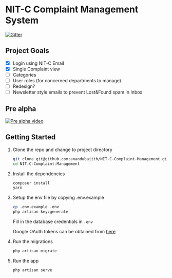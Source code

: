 # NIT-C Complaint Management System

[![Gitter](https://badges.gitter.im/NITC-ComplaintManagement/community.svg)](https://gitter.im/NITC-ComplaintManagement/community?utm_source=badge&utm_medium=badge&utm_campaign=pr-badge)


## Project Goals
- [x] Login using NIT-C Email
- [x] Single Complaint view
- [ ] Categories
- [ ] User roles (for concerned departments to manage)
- [ ] Redesign?
- [ ] Newsletter style emails to prevent Lost&Found spam in Inbox

## Pre alpha 
[![Pre alpha video](http://img.youtube.com/vi/tsOHJ9pt_q8/0.jpg)](http://www.youtube.com/watch?v=tsOHJ9pt_q8 "Pre-alpha video")

## Getting Started

<p>

1. Clone the repo and change to project directory

   ```sh
   git clone git@github.com:anandubajith/NIT-C-Complaint-Management.git
   cd NIT-C-Complaint-Management
   ```
2. Install the dependencies

    ```sh
    composer install
    yarn 
    ```
3. Setup the env file by copying .env.example

    ```sh
    cp .env.example .env
    php artisan key:generate
    ```
    Fill in the database credentials in `.env` 
    
    Google OAuth tokens can be obtained from [here](https://console.developers.google.com/projectcreate?previousPage=%2Fflows%2Fenableapi%3Fapiid%3Dappsactivity%26credential%3Dclient_key%26pli%3D1&angularJsUrl=%2Fprojectcreate%3FpreviousPage%3D%252Fflows%252Fenableapi%253Fapiid%253Dappsactivity%2526credential%253Dclient_key%2526pli%253D1&project=&folder=&organizationId=0)


4. Run the migrations 
    ```sh
    php artisan migrate
    ```

5. Run the app
    ```sh
    php artisan serve
    ```
</p>
</details>
